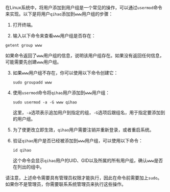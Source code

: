 在Linux系统中，将用户添加到用户组是一个常见的操作，可以通过`usermod`命令来实现。以下是将用户`qihao`添加到`www`用户组的步骤：

1. 打开终端。

2. 输入以下命令来查看`www`用户组是否存在：
```
getent group www
```
   如果命令返回了`www`用户组的信息，说明该用户组存在。如果没有返回任何信息，可能需要先创建`www`用户组。

3. 如果`www`用户组不存在，你可以使用以下命令创建它：
   ```
   sudo groupadd www
   ```

4. 使用`usermod`命令将`qihao`用户添加到`www`用户组：
   ```
   sudo usermod -a -G www qihao
   ```
   这里，`-a`选项表示追加用户到指定的组，`-G`选项后跟组名，用于指定要添加到的用户组。

5. 为了使更改立即生效，`qihao`用户需要注销并重新登录，或者重启系统。

6. 验证`qihao`用户是否已经被添加到`www`用户组，可以使用以下命令：
   ```
   id qihao
   ```
   这个命令会显示`qihao`用户的UID、GID以及所属的所有用户组，确认`www`是否在列出的组中。

请注意，上述命令需要具有管理员权限才能执行，因此在命令前需要加上`sudo`。如果你不是管理员，你需要联系系统管理员来执行这些操作。
